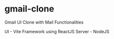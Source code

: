 # gmail-clone
Gmail UI Clone with Mail Functionalities

UI - Vite Framework using ReactJS
Server - NodeJS

